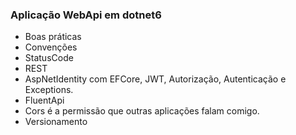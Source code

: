 ### Aplicação WebApi em dotnet6
- Boas práticas
- Convenções
- StatusCode 
- REST
- AspNetIdentity com EFCore, JWT, Autorização, Autenticação e Exceptions.
- FluentApi
- Cors é a permissão que outras aplicações falam comigo.
- Versionamento


